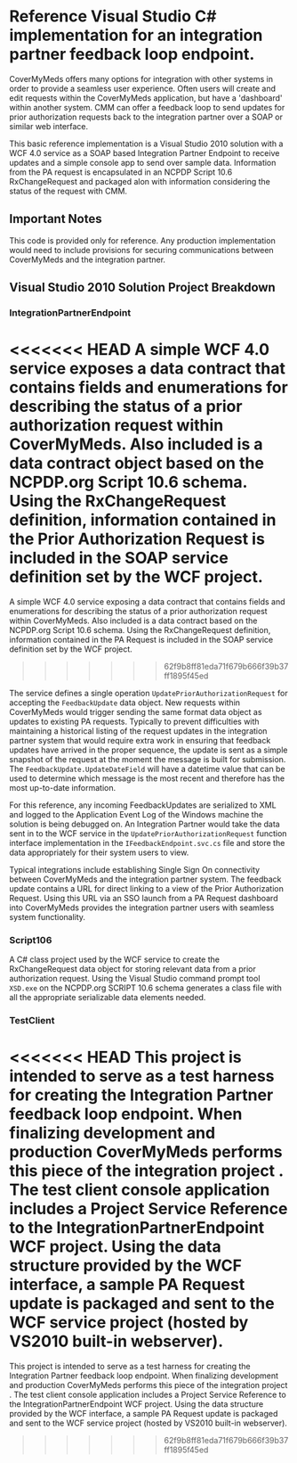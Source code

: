 # Reference Visual Studio C# implementation for an integration partner feedback loop endpoint.
CoverMyMeds offers many options for integration with other systems in order to provide a seamless user experience. Often users will create and edit requests within the CoverMyMeds application, but have a 'dashboard' within another system. CMM can offer a feedback loop to send updates for prior authorization requests back to the integration partner over a SOAP or similar web interface. 

This basic reference implementation is a Visual Studio 2010 solution with a WCF 4.0 service as a SOAP based Integration Partner Endpoint to receive updates and a simple console app to send over sample data. Information from the PA request is encapsulated in an NCPDP Script 10.6 RxChangeRequest and packaged alon with information considering the status of the request with CMM.

## Important Notes
This code is provided only for reference. Any production implementation would need to include provisions for securing communications between CoverMyMeds and the integration partner.
## Visual Studio 2010 Solution Project Breakdown
### IntegrationPartnerEndpoint
<<<<<<< HEAD
A simple WCF 4.0 service exposes a data contract that contains fields and enumerations for describing the status of a prior authorization request within CoverMyMeds. Also included is a data contract object based on the NCPDP.org Script 10.6 schema. Using the RxChangeRequest definition, information contained in the Prior Authorization Request is included in the SOAP service definition set by the WCF project.
=======
A simple WCF 4.0 service exposing a data contract that contains fields and enumerations for describing the status of a prior authorization request within CoverMyMeds. Also included is a data contract based on the NCPDP.org Script 10.6 schema. Using the RxChangeRequest definition, information contained in the PA Request is included in the SOAP service definition set by the WCF project.
>>>>>>> 62f9b8ff81eda71f679b666f39b37ff1895f45ed

The service defines a single operation `UpdatePriorAuthorizationRequest` for accepting the `FeedbackUpdate` data object. New requests within CoverMyMeds would trigger sending the same format data object as updates to existing PA requests. Typically to prevent difficulties with maintaining a historical listing of the request updates in the integration partner system that would require extra work in ensuring that feedback updates have arrived in the proper sequence, the update is sent as a simple snapshot of the request at the moment the message is built for submission. The `FeedbackUpdate.UpdateDateField` will have a datetime value that can be used to determine which message is the most recent and therefore has the most up-to-date information.

For this reference, any incoming FeedbackUpdates are serialized to XML and logged to the Application Event Log of the Windows machine the solution is being debugged on. An Integration Partner would take the data sent in to the WCF service in the `UpdatePriorAuthorizationRequest` function interface implementation in the `IFeedbackEndpoint.svc.cs` file and store the data appropriately for their system users to view.

Typical integrations include establishing Single Sign On connectivity between CoverMyMeds and the integration partner system. The feedback update contains a URL for direct linking to a view of the Prior Authorization Request. Using this URL via an SSO launch from a PA Request dashboard into CoverMyMeds provides the integration partner users with seamless system functionality.
### Script106
A C# class project used by the WCF service to create the RxChangeRequest data object for storing relevant data from a prior authorization request. Using the Visual Studio command prompt tool `XSD.exe` on the NCPDP.org SCRIPT 10.6 schema generates a class file with all the appropriate serializable data elements needed.
### TestClient
<<<<<<< HEAD
This project is intended to serve as a test harness for creating the Integration Partner feedback loop endpoint. When finalizing development and production CoverMyMeds performs this piece of the integration project . The test client console application includes a Project Service Reference to the IntegrationPartnerEndpoint WCF project. Using the data structure provided by the WCF interface, a sample PA Request update is packaged and sent to the WCF service project (hosted by VS2010 built-in webserver). 
=======
This project is intended to serve as a test harness for creating the Integration Partner feedback loop endpoint. When finalizing development and production CoverMyMeds performs this piece of the integration project . The test client console application includes a Project Service Reference to the IntegrationPartnerEndpoint WCF project. Using the data structure provided by the WCF interface, a sample PA Request update is packaged and sent to the WCF service project (hosted by VS2010 built-in webserver). 
>>>>>>> 62f9b8ff81eda71f679b666f39b37ff1895f45ed
